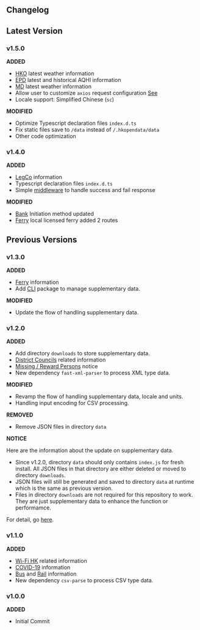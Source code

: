 ## Changelog

## Latest Version
### v1.5.0
__ADDED__
- [HKO](src/gov/README.md#hong-kong-observatory-hko) latest weather information
- [EPD](src/gov/README.md#environmental-protection-department-epd) latest and historical AQHI information
- [MD](src/gov/README.md#marine-department-md) latest weather information
- Allow user to customize `axios` request configuration [See](README.md#request-configuration)
- Locale support: Simplified Chinese (`sc`)

__MODIFIED__
- Optimize Typescript declaration files `index.d.ts`
- Fix static files save to `/data` instead of `/.hkopendata/data`
- Other code optimization
### v1.4.0
__ADDED__
- [LegCo](src/gov/README.md#legislative-council-legco) information
- Typescript declaration files `index.d.ts`
- Simple [middleware](src/middleware/README.md) to handle success and fail response

__MODIFIED__
- [Bank](src/bank/README.md#initiation-v140) Initiation method updated
- [Ferry](src/org/README.md#ferry-ferry) local licensed ferry added 2 routes

## Previous Versions
### v1.3.0
__ADDED__
- [Ferry](src/org/README.md#ferry-ferry) information
- Add [CLI](https://github.com/DemChing/hkopendata-cli) package to manage supplementary data.

__MODIFIED__
- Update the flow of handling supplementary data.

### v1.2.0
__ADDED__
- Add directory `downloads` to store supplementary data.
- [District Councils](src/gov/README.md#district-councils-dc) related information
- [Missing / Reward Persons](src/gov/README.md#hong-kong-police-force-hkpf) notice
- New dependency `fast-xml-parser` to process XML type data.

__MODIFIED__
- Revamp the flow of handling supplementary data, locale and units.
- Handling input encoding for CSV processing.

__REMOVED__
- Remove JSON files in directory `data`

__NOTICE__

Here are the information about the update on supplementary data.
- Since v1.2.0, directory `data` should only contains `index.js` for fresh install. All JSON files in that directory are either deleted or moved to directory `downloads`.
- JSON files will still be generated and saved to directory `data` at runtime which is the same as previous version.
- Files in directory `downloads` are not required for this repository to work. They are just supplementary data to enhance the function or performamce.

For detail, go [here](downloads/README.md).

### v1.1.0
__ADDED__
- [Wi-Fi HK](src/gov/README.md#office-of-the-government-chief-information-officer-ogcio) related information
- [COVID-19](src/gov/README.md#department-of-health-dh) information
- [Bus](src/org/README.md#bus-bus) and [Rail](src/org/README.md#rail-rail) information
- New dependency `csv-parse` to process CSV type data.

### v1.0.0
__ADDED__
- Initial Commit